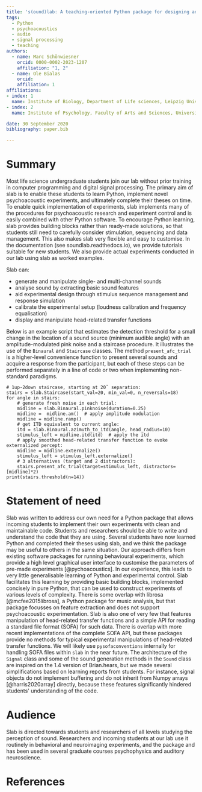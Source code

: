 ```yaml
---
title: 's(ound)lab: A teaching-oriented Python package for designing and running psychoacoustic experiments.'
tags:
  - Python
  - psychoacoustics
  - audio
  - signal processing
  - teaching
authors:
  - name: Marc Schönwiesner
    orcid: 0000-0002-2023-1207
    affiliation: "1, 2"
  - name: Ole Bialas
    orcid:
    affiliation: 1
affiliations:
- index: 1
  name: Institute of Biology, Department of Life sciences, Leipzig University, Germany
- index: 2
  name: Institute of Psychology, Faculty of Arts and Sciences, University of Montreal, Canada

date: 30 September 2020
bibliography: paper.bib

---
```

# Summary
Most life science undergraduate students join our lab without prior training in computer programming and digital signal processing.
The primary aim of slab is to enable these students to learn Python, implement novel psychoacoustic experiments, and ultimately complete their theses on time.
To enable quick implementation of experiments, slab implements many of the procedures for psychoacoustic research and experiment control and is easily combined with other Python software. To encourage Python learning, slab provides building blocks rather than ready-made solutions, so that students still need to carefully consider stimulation, sequencing and data management. This also makes slab very flexible and easy to customise. In the documentation (see soundlab.readthedocs.io), we provide tutorials suitable for new students. We also provide actual experiments conducted in our lab using slab as worked examples.

Slab can:
* generate and manipulate single- and multi-channel sounds
* analyse sound by extracting basic sound features
* aid experimental design through stimulus sequence management and response simulation
* calibrate the experimental setup (loudness calibration and frequency equalisation)
* display and manipulate head-related transfer functions

Below is an example script that estimates the detection threshold for a small change in the location of a sound source (minimum audible angle) with an amplitude-modulated pink noise and a staircase procedure. It illustrates the use of the `Binaural` and `Staircase` classes. The method `present_afc_trial` is a higher-level convenience function to present several sounds and acquire a response from the participant, but each of these steps can be performed separately in a line of code or two when implementing non-standard paradigms.
```
# 1up-2down staircase, starting at 20˚ separation:
stairs = slab.Staircase(start_val=20, min_val=0, n_reversals=18)
for angle in stairs:
    # generate fresh noise in each trial:
    midline = slab.Binaural.pinknoise(duration=0.25)
    midline =  midline.am()  # apply amplitude modulation
    midline = midline.ramp()
    # get ITD equivalent to current angle:
    itd = slab.Binaural.azimuth_to_itd(angle, head_radius=10)
    stimulus_left = midline.itd(itd)  # apply the itd
    # apply smoothed head-related transfer function to evoke externalized percept:
    midline = midline.externalize()
    stimulus_left = stimulus_left.externalize()
    # 3 alternatives (target and 2 distractors):
    stairs.present_afc_trial(target=stimulus_left, distractors=[midline]*2)
print(stairs.threshold(n=14))
```

# Statement of need
Slab was written to address our own need for a Python package that allows incoming students to implement their own experiments with clean and maintainable code. Students and researchers should be able to write and understand the code that they are using. Several students have now learned Python and completed their theses using slab, and we think the package may be useful to others in the same situation. Our approach differs from existing software packages for running behavioural experiments, which provide a high level graphical user interface to customise the parameters of pre-made experiments [@pychoacoustics]. In our experience, this leads to very little generalisable learning of Python and experimental control. Slab facilitates this learning by providing basic building blocks, implemented concisely in pure Python, that can be used to construct experiments of various levels of complexity.
There is some overlap with librosa [@mcfee2015librosa], a Python package for music analysis, but that package focusses on feature extraction and does not support psychoacoustic experimentation.
Slab is also one of very few that features manipulation of head-related transfer functions and a simple API for reading a standard file format (SOFA) for such data. There is overlap with more recent implementations of the complete SOFA API, but these packages provide no methods for typical experimental manipulations of head-related transfer functions. We will likely use `pysofaconventions` internally for handling SOFA files within `slab` in the near future.
The architecture of the `Signal` class and some of the sound generation methods in the `Sound` class are inspired on the 1.4 version of Brian.hears, but we made several simplifications based on learning reports from students. For instance, signal objects do not implement buffering and do not inherit from Numpy arrays [@harris2020array] directly, because these features significantly hindered students' understanding of the code.

# Audience
Slab is directed towards students and researchers of all levels studying the perception of sound.
Researchers and incoming students at our lab use it routinely in behavioral and neuroimaging experiments, and the package and has been used in several graduate courses psychophysics and auditory neuroscience.

# References
